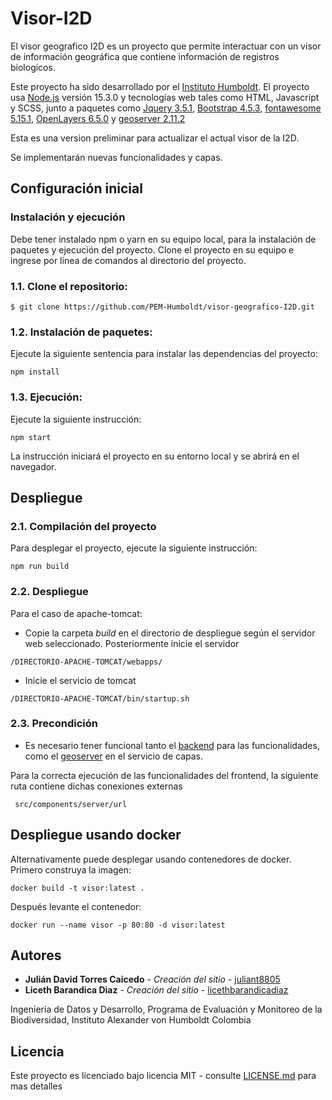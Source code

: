# Visor-I2D
El visor geografico I2D es un proyecto que permite interactuar con un visor de información geográfica que contiene información de registros biologicos.

Este proyecto ha sido desarrollado por el [Instituto Humboldt](http://www.humboldt.org.co). El proyecto usa [Node.js](https://nodejs.org/) versión 15.3.0 y tecnologías web tales como HTML, Javascript y SCSS, junto a paquetes como [Jquery 3.5.1](https://jquery.com/), [Bootstrap 4.5.3](https://getbootstrap.com/), [fontawesome 5.15.1](https://fontawesome.com/), [OpenLayers 6.5.0](https://openlayers.org/) y [geoserver 2.11.2](http://geoserver.org/)

Esta es una version preliminar para actualizar el actual visor de la I2D.

Se implementarán nuevas funcionalidades y capas.

## Configuración inicial

### Instalación y ejecución

Debe tener instalado npm o yarn en su equipo local, para la instalación de paquetes y ejecución del proyecto. Clone el proyecto en su equipo e ingrese por línea de comandos al directorio del proyecto.

### 1.1. Clone el repositorio:

```
$ git clone https://github.com/PEM-Humboldt/visor-geografico-I2D.git
```

### 1.2. Instalación de paquetes:
Ejecute la siguiente sentencia para instalar las dependencias del proyecto:

    npm install

### 1.3. Ejecución:
Ejecute la siguiente instrucción:

    npm start

La instrucción iniciará el proyecto en su entorno local y se abrirá en el navegador.


## Despliegue

### 2.1. Compilación del proyecto
Para desplegar el proyecto, ejecute la siguiente instrucción:
    
    npm run build

### 2.2. Despliegue

Para el caso de apache-tomcat:

- Copie la carpeta *build* en el directorio de despliegue según el servidor web seleccionado. Posteriormente inicie el servidor
```
/DIRECTORIO-APACHE-TOMCAT/webapps/
```
- Inicie el servicio de tomcat
```
/DIRECTORIO-APACHE-TOMCAT/bin/startup.sh
```

### 2.3. Precondición

- Es necesario tener funcional tanto el [backend](https://github.com/PEM-Humboldt/visor-geografico-I2D-backend) para las funcionalidades, como el [geoserver](http://34.231.25.67:8080/geoserver/web/) en el servicio de capas. 

Para la correcta ejecución de las funcionalidades del frontend, la siguiente ruta contiene dichas conexiones externas
```
 src/components/server/url
```

## Despliegue usando docker

Alternativamente puede desplegar usando contenedores de docker. Primero construya la imagen:

`docker build -t visor:latest .`

Después levante el contenedor:

`docker run --name visor -p 80:80 -d visor:latest`


## Autores

* **Julián David Torres Caicedo** - *Creación del sitio* - [juliant8805](https://github.com/juliant8805)
* **Liceth Barandica Diaz** - *Creación del sitio* - [licethbarandicadiaz](https://github.com/licethbarandicadiaz)

Ingeniería de Datos y Desarrollo, Programa de Evaluación y Monitoreo de la Biodiversidad, Instituto Alexander von Humboldt Colombia

## Licencia

Este proyecto es licenciado bajo licencia MIT - consulte [LICENSE.md](LICENSE.md) para mas detalles

